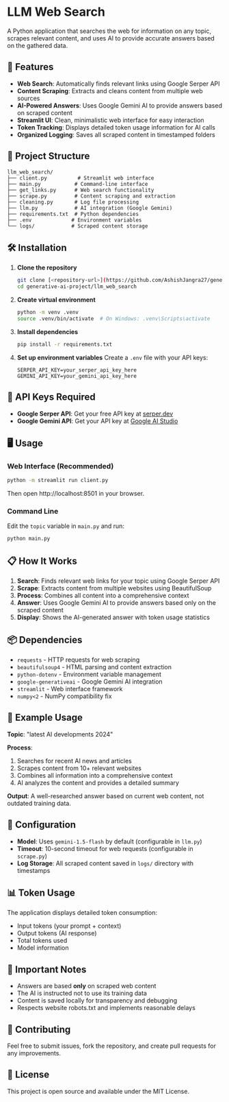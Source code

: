 # LLM Web Search

A Python application that searches the web for information on any topic, scrapes relevant content, and uses AI to provide accurate answers based on the gathered data.

## 🚀 Features

- **Web Search**: Automatically finds relevant links using Google Serper API
- **Content Scraping**: Extracts and cleans content from multiple web sources
- **AI-Powered Answers**: Uses Google Gemini AI to provide answers based on scraped content
- **Streamlit UI**: Clean, minimalistic web interface for easy interaction
- **Token Tracking**: Displays detailed token usage information for AI calls
- **Organized Logging**: Saves all scraped content in timestamped folders

## 📁 Project Structure

```
llm_web_search/
├── client.py          # Streamlit web interface
├── main.py           # Command-line interface
├── get_links.py      # Web search functionality
├── scrape.py         # Content scraping and extraction
├── cleaning.py       # Log file processing
├── llm.py            # AI integration (Google Gemini)
├── requirements.txt  # Python dependencies
├── .env             # Environment variables
└── logs/            # Scraped content storage
```

## 🛠️ Installation

1. **Clone the repository**
   ```bash
   git clone [<repository-url>](https://github.com/AshishJangra27/generative-ai-project)
   cd generative-ai-project/llm_web_search
   ```

2. **Create virtual environment**
   ```bash
   python -m venv .venv
   source .venv/bin/activate  # On Windows: .venv\Scripts\activate
   ```

3. **Install dependencies**
   ```bash
   pip install -r requirements.txt
   ```

4. **Set up environment variables**
   Create a `.env` file with your API keys:
   ```env
   SERPER_API_KEY=your_serper_api_key_here
   GEMINI_API_KEY=your_gemini_api_key_here
   ```

## 🔑 API Keys Required

- **Google Serper API**: Get your free API key at [serper.dev](https://serper.dev)
- **Google Gemini API**: Get your API key at [Google AI Studio](https://makersuite.google.com/app/apikey)

## 🖥️ Usage

### Web Interface (Recommended)
```bash
python -m streamlit run client.py
```
Then open http://localhost:8501 in your browser.

### Command Line
Edit the `topic` variable in `main.py` and run:
```bash
python main.py
```

## 📋 How It Works

1. **Search**: Finds relevant web links for your topic using Google Serper API
2. **Scrape**: Extracts content from multiple websites using BeautifulSoup
3. **Process**: Combines all content into a comprehensive context
4. **Answer**: Uses Google Gemini AI to provide answers based only on the scraped content
5. **Display**: Shows the AI-generated answer with token usage statistics

## 📦 Dependencies

- `requests` - HTTP requests for web scraping
- `beautifulsoup4` - HTML parsing and content extraction
- `python-dotenv` - Environment variable management
- `google-generativeai` - Google Gemini AI integration
- `streamlit` - Web interface framework
- `numpy<2` - NumPy compatibility fix

## 🎯 Example Usage

**Topic**: "latest AI developments 2024"

**Process**:
1. Searches for recent AI news and articles
2. Scrapes content from 10+ relevant websites
3. Combines all information into a comprehensive context
4. AI analyzes the content and provides a detailed summary

**Output**: A well-researched answer based on current web content, not outdated training data.

## 🔧 Configuration

- **Model**: Uses `gemini-1.5-flash` by default (configurable in `llm.py`)
- **Timeout**: 10-second timeout for web requests (configurable in `scrape.py`)
- **Log Storage**: All scraped content saved in `logs/` directory with timestamps

## 📊 Token Usage

The application displays detailed token consumption:
- Input tokens (your prompt + context)
- Output tokens (AI response)
- Total tokens used
- Model information

## 🚨 Important Notes

- Answers are based **only** on scraped web content
- The AI is instructed not to use its training data
- Content is saved locally for transparency and debugging
- Respects website robots.txt and implements reasonable delays

## 🤝 Contributing

Feel free to submit issues, fork the repository, and create pull requests for any improvements.

## 📄 License

This project is open source and available under the MIT License.
